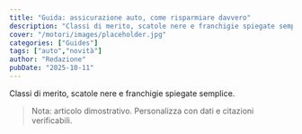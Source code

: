 ```yaml
---
title: "Guida: assicurazione auto, come risparmiare davvero"
description: "Classi di merito, scatole nere e franchigie spiegate semplice."
cover: "/motori/images/placeholder.jpg"
categories: ["Guides"]
tags: ["auto","novità"]
author: "Redazione"
pubDate: "2025-10-11"
---
```


Classi di merito, scatole nere e franchigie spiegate semplice.

> Nota: articolo dimostrativo. Personalizza con dati e citazioni verificabili.
